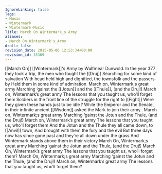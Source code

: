```yaml
---
IgnoreLinking: false
Tags:
- Music
- Wintermark
- Wintermark-Music
Title: March On Wintermark_s Army
aliases:
- March_On_Wintermark's_Army
draft: false
revision_date: 2015-05-06 12:53:34+00:00
revision_id: 35369
---
```


[[March On]] [[Wintermark]]'s Army by Wulfmear Dunwold.
In the year 377 they took a trip, the men who fought the [[Druj]] 
Searching for some kind of salvation 
With head held high and dignified, the townsfolk and the passers-by 
Held them in some kind of admiration. 
March on, Wintermark;s great army 
Marching ‘gainst the [[Jotun]] and the [[Thule]], (and the Druj!) 
March on, Wintermark’s great army 
The lessons that you taught us, who‘ll forget them 
Soldiers in the front line of the struggle for the right to [[Fight]] 
Were they given these hands just to be idle ? 
While the Emperor and the Senate, in their infinite ancient [[Wisdom]] 
asked the Mark to join their army.. 
March on, Wintermark;s great army 
Marching ‘gainst the Jotun and the Thule, (and the Druj!) 
March on, Wintermark’s great army 
The lessons that you taught us, who‘ll forget them 
And the Jotun and the Thule they all came down, to [[Anvil]] town, 
And brought with them the fury and the evil 
But three days now has since gone past and they’re all down under the grass 
And Wintermark stands above them in their victory 
March On, Wintermark;s great army 
Marching ‘gainst the Jotun and the Thule, (and the Druj!) 
March On, Wintermark’s great army 
The lessons that you taught us, who‘ll forget them? 
March On, Wintermark;s great army 
Marching ‘gainst the Jotun and the Thule, (and the Druj!) 
March on, Wintermark’s great army 
The lessons that you taught us, who‘ll forget them?